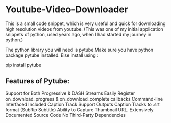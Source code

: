 # Youtube-Video-Downloader

This is a small code snippet, which is very useful and quick for downloading high resolution videos from youtube. 
(This was one of my initial application snippets of python, used years ago, when I had started my journey in python.)

The python library you will need is pytube.Make sure you have python package pytube installed.
Else install using :

pip install pytube



## Features of Pytube:

Support for Both Progressive & DASH Streams
Easily Register on_download_progress & on_download_complete callbacks
Command-line Interfaced Included
Caption Track Support
Outputs Caption Tracks to .srt format (SubRip Subtitle)
Ability to Capture Thumbnail URL.
Extensively Documented Source Code
No Third-Party Dependencies



